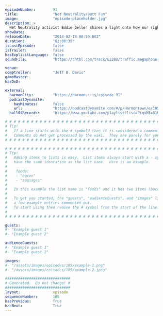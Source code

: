 ```yaml
---
episodeNumber:        91
title:                "Net Neutrality/Butt Fun"
image:                "episode-placeholder.jpg"
description: >
  Net Neutrality activist Eddie Geller shines a light onto how our rights online are on their way out. This, naturally, agitates Mayor Harmon's disenchantment with bureaucracy and capitalism. Meanwhile, Comptroller Jeff Davis and Kumail Nanjiani attempt to come up with something better to call it than "net neutrality."
showDate:             
releaseDate:          "2014-02-18 00:50:00Z"
duration:             "02:08:35"
isLostEpisode:        false
isTrailer:            false
hasExplicitLanguage:  false
soundFile:            "https://chtbl.com/track/E2288/traffic.megaphone.fm/STA9689774999.mp3?updated=1556145437"

venue:                
comptroller:          "Jeff B. Davis"
gameMaster:           
hasDnD:               

external:
  harmonCity:         "https://harmon.city/episode-91"
  podcastDynamite:
    hasMinutes:       false
    url:              "https://podcastdynamite.com/#/p/Harmontown/e/105/91"
  hallOfRecords:      "https://www.youtube.com/playlist?list=PLqxM5x81hNOaVvXWgFPN0Tps1vA6wdxSh"

# # # # # # # # # # # # # # # # # # # # # # # # # # # # # # # # # # # # # # # # # # # # #
# Tip!
#   If a line starts with the # symbold then it is considered a comment.
#   Comments do not get processed by the wiki.  They are purely for your information.
# # # # # # # # # # # # # # # # # # # # # # # # # # # # # # # # # # # # # # # # # # # # #

# # # # # # # # # # # # # # # # # # # # # # # # # # # # # # # # # # # # # # # # # # # # #
# Tip!
#   Adding items to lists is easy.  List items always start with a - symbol and have
#   have the same identation as the list name.  Here is an example.
#
#    foods:
#    - "bacon"
#    - "sausages"
#
#   In this example the list name is "foods" and it has two items (bacon, and sausages).
#
#   To get you started, the "guests", "audienceGuests", and "images" lists below have
#   a few example entries commented out.
#   To start using them remove the # symbol from the start of the line.
#
# # # # # # # # # # # # # # # # # # # # # # # # # # # # # # # # # # # # # # # # # # # # #

guests:
#- "Example guest 1"
#- "Example guest 2"

audienceGuests:
#- "Example guest 1"
#- "Example guest 2"

images:
#- "/assets/images/episodes/105/example-1.png"
#- "/assets/images/episodes/105/example-2.jpeg"

##############################
# Generated.  Do not change! #
##############################
layout:               episode
sequenceNumber:       105
hasPrevious:          True
hasNext:              True
---
```


<!-- The episode description will be rendered here -->

<!-- Add your content BELOW here -->
<!-- vvvvvvvvvvvvvvvvvvvvvvvvvvv -->




<!-- ^^^^^^^^^^^^^^^^^^^^^^^^^^^ -->
<!-- Add your content ABOVE here -->

<!-- The episode gallery will be rendered here -->